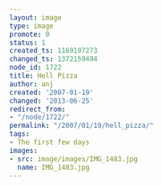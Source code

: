 ```yaml
---
layout: image
type: image
promote: 0
status: 1
created_ts: 1169197273
changed_ts: 1372159494
node_id: 1722
title: Hell Pizza
author: anj
created: '2007-01-19'
changed: '2013-06-25'
redirect_from:
- "/node/1722/"
permalink: "/2007/01/19/hell_pizza/"
tags:
- The first few days
images:
- src: image/images/IMG_1483.jpg
  name: IMG_1483.jpg
---
```


